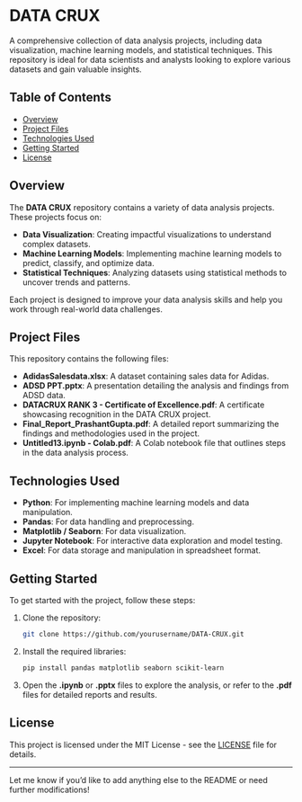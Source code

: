 

# **DATA CRUX**

A comprehensive collection of data analysis projects, including data visualization, machine learning models, and statistical techniques. This repository is ideal for data scientists and analysts looking to explore various datasets and gain valuable insights.

## **Table of Contents**

* [Overview](#overview)
* [Project Files](#project-files)
* [Technologies Used](#technologies-used)
* [Getting Started](#getting-started)
* [License](#license)

## **Overview**

The **DATA CRUX** repository contains a variety of data analysis projects. These projects focus on:

* **Data Visualization**: Creating impactful visualizations to understand complex datasets.
* **Machine Learning Models**: Implementing machine learning models to predict, classify, and optimize data.
* **Statistical Techniques**: Analyzing datasets using statistical methods to uncover trends and patterns.

Each project is designed to improve your data analysis skills and help you work through real-world data challenges.

## **Project Files**

This repository contains the following files:

* **AdidasSalesdata.xlsx**: A dataset containing sales data for Adidas.
* **ADSD PPT.pptx**: A presentation detailing the analysis and findings from ADSD data.
* **DATACRUX RANK 3 - Certificate of Excellence.pdf**: A certificate showcasing recognition in the DATA CRUX project.
* **Final\_Report\_PrashantGupta.pdf**: A detailed report summarizing the findings and methodologies used in the project.
* **Untitled13.ipynb - Colab.pdf**: A Colab notebook file that outlines steps in the data analysis process.

## **Technologies Used**

* **Python**: For implementing machine learning models and data manipulation.
* **Pandas**: For data handling and preprocessing.
* **Matplotlib / Seaborn**: For data visualization.
* **Jupyter Notebook**: For interactive data exploration and model testing.
* **Excel**: For data storage and manipulation in spreadsheet format.

## **Getting Started**

To get started with the project, follow these steps:

1. Clone the repository:

   ```bash
   git clone https://github.com/yourusername/DATA-CRUX.git
   ```
2. Install the required libraries:

   ```bash
   pip install pandas matplotlib seaborn scikit-learn
   ```
3. Open the **.ipynb** or **.pptx** files to explore the analysis, or refer to the **.pdf** files for detailed reports and results.

## **License**

This project is licensed under the MIT License - see the [LICENSE](LICENSE) file for details.

---

Let me know if you’d like to add anything else to the README or need further modifications!

